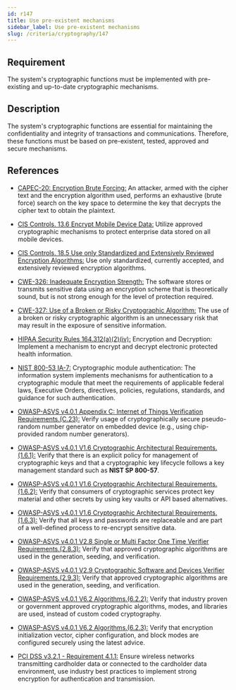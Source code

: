 ```yaml
---
id: r147
title: Use pre-existent mechanisms
sidebar_label: Use pre-existent mechanisms
slug: /criteria/cryptography/147
---
```


## Requirement

The system's cryptographic functions must be implemented
with pre-existing and up-to-date cryptographic mechanisms.

## Description

The system's cryptographic functions are essential for maintaining the
confidentiality and integrity of transactions and communications.
Therefore, these functions must be based
on pre-existent, tested, approved and secure mechanisms.

## References

- [CAPEC-20: Encryption Brute Forcing:](http://capec.mitre.org/data/definitions/20.html)
An attacker, armed with the cipher text and the encryption algorithm used,
performs an exhaustive (brute force) search on the key space to determine the
key that decrypts the cipher text to obtain the plaintext.

- [CIS Controls. 13.6 Encrypt Mobile Device Data:](https://www.cisecurity.org/controls/)
Utilize approved cryptographic mechanisms to protect enterprise data stored on
all mobile devices.

- [CIS Controls. 18.5 Use only Standardized and Extensively Reviewed Encryption Algorithms:](https://www.cisecurity.org/controls/)
Use only standardized, currently accepted, and extensively reviewed encryption
algorithms.

- [CWE-326: Inadequate Encryption Strength:](https://cwe.mitre.org/data/definitions/326.html)
The software stores or transmits sensitive data using an encryption scheme that
is theoretically sound,
but is not strong enough for the level of protection required.

- [CWE-327: Use of a Broken or Risky Cryptographic Algorithm:](https://cwe.mitre.org/data/definitions/327.html)
The use of a broken or risky cryptographic algorithm is an unnecessary risk
that may result in the exposure of sensitive information.

- [HIPAA Security Rules 164.312(a)(2)(iv):](https://www.law.cornell.edu/cfr/text/45/164.312)
Encryption and Decryption: Implement a mechanism to encrypt and decrypt
electronic protected health information.

- [NIST 800-53 IA-7:](https://nvd.nist.gov/800-53/Rev4/control/IA-7)
Cryptographic module authentication:
The information system implements mechanisms for authentication
to a cryptographic module that meet the requirements
of applicable federal laws, Executive Orders, directives, policies,
regulations, standards, and guidance for such authentication.

- [OWASP-ASVS v4.0.1 Appendix C: Internet of Things Verification Requirements.(C.23):](https://owasp.org/www-project-application-security-verification-standard/)
Verify usage of cryptographically secure pseudo-random number generator on
embedded device (e.g., using chip-provided random number generators).

- [OWASP-ASVS v4.0.1 V1.6 Cryptographic Architectural Requirements.(1.6.1):](https://owasp.org/www-project-application-security-verification-standard/)
Verify that there is an explicit policy for management of cryptographic keys
and that a cryptographic key lifecycle follows a key management standard such
as **NIST SP 800-57**.

- [OWASP-ASVS v4.0.1 V1.6 Cryptographic Architectural Requirements.(1.6.2):](https://owasp.org/www-project-application-security-verification-standard/)
Verify that consumers of cryptographic services protect key material and other
secrets by using key vaults or API based alternatives.

- [OWASP-ASVS v4.0.1 V1.6 Cryptographic Architectural Requirements.(1.6.3):](https://owasp.org/www-project-application-security-verification-standard/)
Verify that all keys and passwords are replaceable and are part of a
well-defined process to re-encrypt sensitive data.

- [OWASP-ASVS v4.0.1 V2.8 Single or Multi Factor One Time Verifier Requirements.(2.8.3):](https://owasp.org/www-project-application-security-verification-standard/)
Verify that approved cryptographic algorithms are used in the generation,
seeding, and verification.

- [OWASP-ASVS v4.0.1 V2.9 Cryptographic Software and Devices Verifier Requirements.(2.9.3):](https://owasp.org/www-project-application-security-verification-standard/)
Verify that approved cryptographic algorithms are used in the generation,
seeding, and verification.

- [OWASP-ASVS v4.0.1 V6.2 Algorithms.(6.2.2):](https://owasp.org/www-project-application-security-verification-standard/)
Verify that industry proven or government approved cryptographic algorithms,
modes, and libraries are used, instead of custom coded cryptography.

- [OWASP-ASVS v4.0.1 V6.2 Algorithms.(6.2.3):](https://owasp.org/www-project-application-security-verification-standard/)
Verify that encryption initialization vector, cipher configuration,
and block modes are configured securely using the latest advice.

- [PCI DSS v3.2.1 - Requirement 4.1.1:](https://www.pcisecuritystandards.org/documents/PCI_DSS_v3-2-1.pdf)
Ensure wireless networks transmitting cardholder data or connected to the
cardholder data environment,
use industry best practices to implement strong encryption for authentication
and transmission.
